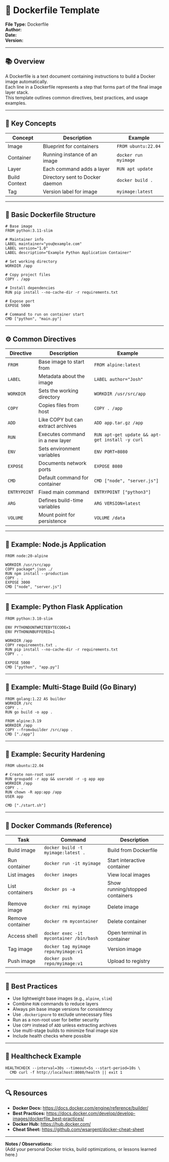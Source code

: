 # 🐳 Dockerfile Template

**File Type:** Dockerfile  
**Author:**  
**Date:**  
**Version:**  

---

## 📚 Overview
A Dockerfile is a text document containing instructions to build a Docker image automatically.  
Each line in a Dockerfile represents a step that forms part of the final image layer stack.  
This template outlines common directives, best practices, and usage examples.

---

## 🧠 Key Concepts
| Concept | Description | Example |
|----------|--------------|----------|
| Image | Blueprint for containers | `FROM ubuntu:22.04` |
| Container | Running instance of an image | `docker run myimage` |
| Layer | Each command adds a layer | `RUN apt update` |
| Build Context | Directory sent to Docker daemon | `docker build .` |
| Tag | Version label for image | `myimage:latest` |

---

## 🧩 Basic Dockerfile Structure
    # Base image
    FROM python:3.11-slim

    # Maintainer info
    LABEL maintainer="you@example.com"
    LABEL version="1.0"
    LABEL description="Example Python Application Container"

    # Set working directory
    WORKDIR /app

    # Copy project files
    COPY . /app

    # Install dependencies
    RUN pip install --no-cache-dir -r requirements.txt

    # Expose port
    EXPOSE 5000

    # Command to run on container start
    CMD ["python", "main.py"]

---

## ⚙️ Common Directives
| Directive | Description | Example |
|------------|-------------|----------|
| `FROM` | Base image to start from | `FROM alpine:latest` |
| `LABEL` | Metadata about the image | `LABEL author="Josh"` |
| `WORKDIR` | Sets the working directory | `WORKDIR /usr/src/app` |
| `COPY` | Copies files from host | `COPY . /app` |
| `ADD` | Like COPY but can extract archives | `ADD app.tar.gz /app` |
| `RUN` | Executes command in a new layer | `RUN apt-get update && apt-get install -y curl` |
| `ENV` | Sets environment variables | `ENV PORT=8080` |
| `EXPOSE` | Documents network ports | `EXPOSE 8080` |
| `CMD` | Default command for container | `CMD ["node", "server.js"]` |
| `ENTRYPOINT` | Fixed main command | `ENTRYPOINT ["python3"]` |
| `ARG` | Defines build-time variables | `ARG VERSION=latest` |
| `VOLUME` | Mount point for persistence | `VOLUME /data` |

---

## 🧰 Example: Node.js Application
    FROM node:20-alpine

    WORKDIR /usr/src/app
    COPY package*.json ./
    RUN npm install --production
    COPY . .
    EXPOSE 3000
    CMD ["node", "server.js"]

---

## 🧱 Example: Python Flask Application
    FROM python:3.10-slim

    ENV PYTHONDONTWRITEBYTECODE=1
    ENV PYTHONUNBUFFERED=1

    WORKDIR /app
    COPY requirements.txt .
    RUN pip install --no-cache-dir -r requirements.txt
    COPY . .

    EXPOSE 5000
    CMD ["python", "app.py"]

---

## 🧰 Example: Multi-Stage Build (Go Binary)
    FROM golang:1.22 AS builder
    WORKDIR /src
    COPY . .
    RUN go build -o app .

    FROM alpine:3.19
    WORKDIR /app
    COPY --from=builder /src/app .
    CMD ["./app"]

---

## 🧱 Example: Security Hardening
    FROM ubuntu:22.04

    # Create non-root user
    RUN groupadd -r app && useradd -r -g app app
    WORKDIR /app
    COPY . .
    RUN chown -R app:app /app
    USER app

    CMD ["./start.sh"]

---

## 🧰 Docker Commands (Reference)
| Task | Command | Description |
|------|----------|-------------|
| Build image | `docker build -t myimage:latest .` | Build from Dockerfile |
| Run container | `docker run -it myimage` | Start interactive container |
| List images | `docker images` | View local images |
| List containers | `docker ps -a` | Show running/stopped containers |
| Remove image | `docker rmi myimage` | Delete image |
| Remove container | `docker rm mycontainer` | Delete container |
| Access shell | `docker exec -it mycontainer /bin/bash` | Open terminal in container |
| Tag image | `docker tag myimage repo/myimage:v1` | Version image |
| Push image | `docker push repo/myimage:v1` | Upload to registry |

---

## 🧰 Best Practices
- Use lightweight base images (e.g., `alpine`, `slim`)  
- Combine `RUN` commands to reduce layers  
- Always pin base image versions for consistency  
- Use `.dockerignore` to exclude unnecessary files  
- Run as a non-root user for better security  
- Use `COPY` instead of `ADD` unless extracting archives  
- Use multi-stage builds to minimize final image size  
- Include health checks where possible  

---

## 🧠 Healthcheck Example
    HEALTHCHECK --interval=30s --timeout=5s --start-period=10s \
      CMD curl -f http://localhost:8080/health || exit 1

---

## 🔍 Resources
- **Docker Docs:** https://docs.docker.com/engine/reference/builder/  
- **Best Practices:** https://docs.docker.com/develop/develop-images/dockerfile_best-practices/  
- **Docker Hub:** https://hub.docker.com/  
- **Cheat Sheet:** https://github.com/wsargent/docker-cheat-sheet  

---

**Notes / Observations:**  
(Add your personal Docker tricks, build optimizations, or lessons learned here.)
